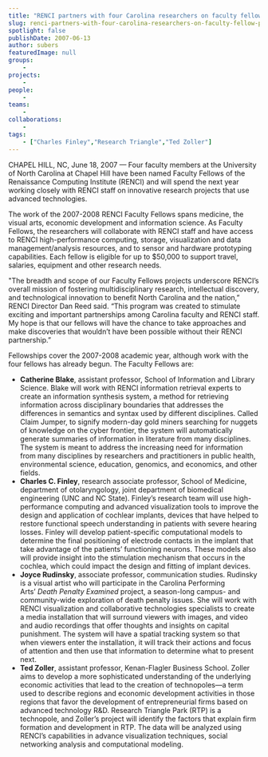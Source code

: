 ```yaml
---
title: "RENCI partners with four Carolina researchers on faculty fellow projects"
slug: renci-partners-with-four-carolina-researchers-on-faculty-fellow-projects
spotlight: false
publishDate: 2007-06-13
author: subers
featuredImage: null
groups:
    - 
projects:
    - 
people:
    - 
teams: 
    - 
collaborations:
    - 
tags:
    - ["Charles Finley","Research Triangle","Ted Zoller"]
---
```

CHAPEL HILL, NC, June 18, 2007 — Four faculty members at the University of North Carolina at Chapel Hill have been named Faculty Fellows of the Renaissance Computing Institute (RENCI) and will spend the next year working closely with RENCI staff on innovative research projects that use advanced technologies.

<!--more-->

The work of the 2007-2008 RENCI Faculty Fellows spans medicine, the visual arts, economic development and information science. As Faculty Fellows, the researchers will collaborate with RENCI staff and have access to RENCI high-performance computing, storage, visualization and data management/analysis resources, and to sensor and hardware prototyping capabilities. Each fellow is eligible for up to $50,000 to support travel, salaries, equipment and other research needs.

"The breadth and scope of our Faculty Fellows projects underscore RENCI’s overall mission of fostering multidisciplinary research, intellectual discovery, and technological innovation to benefit North Carolina and the nation,” RENCI Director Dan Reed said. “This program was created to stimulate exciting and important partnerships among Carolina faculty and RENCI staff. My hope is that our fellows will have the chance to take approaches and make discoveries that wouldn’t have been possible without their RENCI partnership.”

Fellowships cover the 2007-2008 academic year, although work with the four fellows has already begun. The Faculty Fellows are:
<ul type="disc">
	<li><strong>Catherine Blake</strong>, assistant professor, School of Information and Library Science. Blake will work with RENCI information retrieval experts to create an information synthesis system, a method for retrieving information across disciplinary boundaries that addresses the differences in semantics and syntax used by different disciplines. Called Claim Jumper, to signify modern-day gold miners searching for nuggets of knowledge on the cyber frontier, the system will automatically generate summaries of information in literature from many disciplines. The system is meant to address the increasing need for information from many disciplines by researchers and practitioners in public health, environmental science, education, genomics, and economics, and other fields.</li>
	<li><strong>Charles C. Finley</strong>, research associate professor, School of Medicine, department of otolaryngology, joint department of biomedical engineering (UNC and NC State). Finley’s research team will use high-performance computing and advanced visualization tools to improve the design and application of cochlear implants, devices that have helped to restore functional speech understanding in patients with severe hearing losses. Finley will develop patient-specific computational models to determine the final positioning of electrode contacts in the implant that take advantage of the patients’ functioning neurons. These models also will provide insight into the stimulation mechanism that occurs in the cochlea, which could impact the design and fitting of implant devices.</li>
	<li><strong>Joyce Rudinsky</strong>, associate professor, communication studies. Rudinsky is a visual artist who will participate in the Carolina Performing Arts’ <em>Death Penalty Examined</em> project, a season-long campus- and community-wide exploration of death penalty issues. She will work with RENCI visualization and collaborative technologies specialists to create a media installation that will surround viewers with images, and video and audio recordings that offer thoughts and insights on capital punishment. The system will have a spatial tracking system so that when viewers enter the installation, it will track their actions and focus of attention and then use that information to determine what to present next.</li>
	<li><strong>Ted Zoller</strong>, assistant professor, Kenan-Flagler Business School. Zoller aims to develop a more sophisticated understanding of the underlying economic activities that lead to the creation of technopoles—a term used to describe regions and economic development activities in those regions that favor the development of entrepreneurial firms based on advanced technology R&amp;D. Research Triangle Park (RTP) is a technopole, and Zoller’s project will identify the factors that explain firm formation and development in RTP. The data will be analyzed using RENCI’s capabilities in advance visualization techniques, social networking analysis and computational modeling.</li>
</ul>
